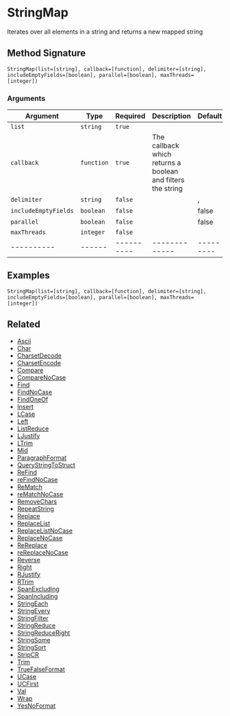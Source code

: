 # StringMap

Iterates over all elements in a string and returns a new mapped string

## Method Signature

```
StringMap(list=[string], callback=[function], delimiter=[string], includeEmptyFields=[boolean], parallel=[boolean], maxThreads=[integer])
```

### Arguments

| Argument             | Type       | Required   | Description                                                 | Default   |
| -------------------- | ---------- | ---------- | ----------------------------------------------------------- | --------- |
| `list`               | `string`   | `true`     |                                                             |           |
| `callback`           | `function` | `true`     | The callback which returns a boolean and filters the string |           |
| `delimiter`          | `string`   | `false`    |                                                             | ,         |
| `includeEmptyFields` | `boolean`  | `false`    |                                                             | false     |
| `parallel`           | `boolean`  | `false`    |                                                             | false     |
| `maxThreads`         | `integer`  | `false`    |                                                             |           |
| ----------           | ------     | ---------- | -------------                                               | --------- |

## Examples

```
StringMap(list=[string], callback=[function], delimiter=[string], includeEmptyFields=[boolean], parallel=[boolean], maxThreads=[integer])
```

## Related

* [Ascii](ascii.md)
* [Char](char.md)
* [CharsetDecode](charsetdecode.md)
* [CharsetEncode](charsetencode.md)
* [Compare](compare.md)
* [CompareNoCase](comparenocase.md)
* [Find](find.md)
* [FindNoCase](findnocase.md)
* [FindOneOf](findoneof.md)
* [Insert](insert.md)
* [LCase](lcase.md)
* [Left](left.md)
* [ListReduce](listreduce.md)
* [LJustify](ljustify.md)
* [LTrim](ltrim.md)
* [Mid](mid.md)
* [ParagraphFormat](paragraphformat.md)
* [QueryStringToStruct](querystringtostruct.md)
* [ReFind](refind.md)
* [reFindNoCase](refindnocase.md)
* [ReMatch](rematch.md)
* [reMatchNoCase](rematchnocase.md)
* [RemoveChars](removechars.md)
* [RepeatString](repeatstring.md)
* [Replace](replace.md)
* [ReplaceList](replacelist.md)
* [ReplaceListNoCase](replacelistnocase.md)
* [ReplaceNoCase](replacenocase.md)
* [ReReplace](rereplace.md)
* [reReplaceNoCase](rereplacenocase.md)
* [Reverse](reverse.md)
* [Right](right.md)
* [RJustify](rjustify.md)
* [RTrim](rtrim.md)
* [SpanExcluding](spanexcluding.md)
* [SpanIncluding](spanincluding.md)
* [StringEach](stringeach.md)
* [StringEvery](stringevery.md)
* [StringFilter](stringfilter.md)
* [StringReduce](stringreduce.md)
* [StringReduceRight](stringreduceright.md)
* [StringSome](stringsome.md)
* [StringSort](stringsort.md)
* [StripCR](stripcr.md)
* [Trim](trim.md)
* [TrueFalseFormat](truefalseformat.md)
* [UCase](ucase.md)
* [UCFirst](ucfirst.md)
* [Val](val.md)
* [Wrap](wrap.md)
* [YesNoFormat](yesnoformat.md)
